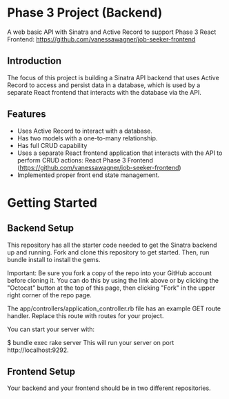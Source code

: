 # Phase 3 Project (Backend)

A web basic API with Sinatra and Active Record to support Phase 3 React Frontend: https://github.com/vanessawagner/job-seeker-frontend

## Introduction
The focus of this project is building a Sinatra API backend that uses Active Record to access and persist data in a database, which is used by a separate React frontend that interacts with the database via the API.

## Features
- Uses Active Record to interact with a database.
- Has two models with a one-to-many relationship.
- Has full CRUD capability
- Uses a separate React frontend application that interacts with the API to perform CRUD actions: React Phase 3 Frontend (https://github.com/vanessawagner/job-seeker-frontend)
- Implemented proper front end state management.

# Getting Started

## Backend Setup

This repository has all the starter code needed to get the Sinatra backend up and running. Fork and clone this repository to get started. Then, run bundle install to install the gems.

Important: Be sure you fork a copy of the repo into your GitHub account before cloning it. You can do this by using the link above or by clicking the "Octocat" button at the top of this page, then clicking "Fork" in the upper right corner of the repo page.

The app/controllers/application_controller.rb file has an example GET route handler. Replace this route with routes for your project.

You can start your server with:

$ bundle exec rake server
This will run your server on port http://localhost:9292.

## Frontend Setup

Your backend and your frontend should be in two different repositories.